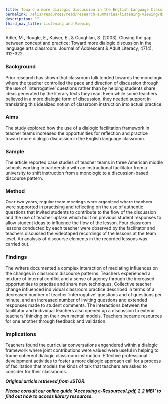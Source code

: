```yaml
---
title: Toward a more dialogic discussion in the English Language Classroom
permalink: /elis/resources/read/research-summaries/listening-viewing/dialogic-discussion-in-classroom/
description: ""
third_nav_title: Listening and Viewing
---
```

Adler, M., Rougle, E., Kaiser, E., & Caughlan, S. (2003). Closing the gap between concept and practice: Toward more dialogic discussion in the language arts classroom. Journal of Adolescent & Adult Literacy, 47(4), 312-322.

### Background

Prior research has shown that classroom talk tended towards the monologic where the teacher controlled the pace and direction of discussion through the use of ‘interrogative’ questions rather than by helping students share ideas generated by the literary texts they read. Even while some teachers believed in a more dialogic form of discussion, they needed support in translating this idealized notion of classroom instruction into actual practice.

### Aims

The study explored how the use of a dialogic facilitation framework in teacher teams increased the opportunities for reflection and practice toward more dialogic discussion in the English language classroom.

### Sample

The article reported case studies of teacher teams in three American middle schools working in partnership with an instructional facilitator from a university to shift instruction from a monologic to a discussion-based discourse pattern.

### Method

Over two years, regular team meetings were organised where teachers were supported in practising and reflecting on the use of authentic questions that invited students to contribute to the flow of the discussion and the use of teacher uptake which built on previous student responses to allow student ideas to influence the flow of the lesson. Four classroom lessons conducted by each teacher were observed by the facilitator and teachers discussed the videotaped recordings of the lessons at the team level. An analysis of discourse elements in the recorded lessons was carried out.

### Findings

The writers documented a complex interaction of mediating influences on the changes in classroom discourse patterns. Teachers experienced a mixture of internal conflict and a sense of agency through the increased opportunities to practise and share new techniques. Collective teacher change influenced individual classroom practice described in terms of a decreased number of teacher ‘interrogative’ questions and of questions per minute, and an increased number of inviting questions and extended responses made to student comments. The interactions between the facilitator and individual teachers also opened up a discussion to extend teachers’ thinking on their own mental models. Teachers became resources for one another through feedback and validation.

### Implications

Teachers found the curricular conversations engendered within a dialogic framework where joint contributions were valued were useful in helping to frame coherent dialogic classroom instruction. Effective professional development activities to foster a more dialogic approach call for a process of facilitation that models the kinds of talk that teachers are asked to consider for their classrooms.


_**Original article retrieved from JSTOR.**_  

**_Please consult our online guide ‘[Accessing e-Resources(.pdf, 2.2 MB)](https://academyofsingaporeteachers-moe-edu-sg-admin.cwp.sg/elis/resources/read/research-summaries/listening-and-viewing/18e45074-6b1b-4ac7-811f-1a8da16c4f81 "Accessing e-Resources")’ to find out how to access library resources._**